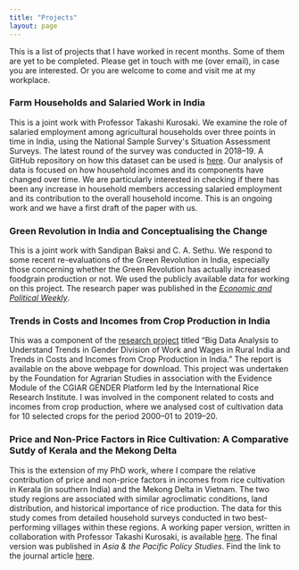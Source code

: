 ```yaml
---
title: "Projects"
layout: page
---
```

This is a list of projects that I have worked in recent months. Some of them are yet to be completed. Please get in touch with me (over email), in case you are interested. Or you are welcome to come and visit me at my workplace.   

### Farm Households and Salaried Work in India  
This is a joint work with Professor Takashi Kurosaki. We examine the role of salaried employment among agricultural households over three points in time in India, using the National Sample Survey's Situation Assessment Surveys. The latest round of the survey was conducted in 2018&#8211;19. 
A GitHub repository on how this dataset can be used is [here](https://github.com/deepakjohnson91/NSSO-77-Round-SAS). Our analysis of data is focused on how household incomes and its components have changed over time. We are particularly interested in checking if there has been any increase in household members accessing salaried employment and its contribution to the overall household income. This is an ongoing work and we have a first draft of the paper with us. 

### Green Revolution in India and Conceptualising the Change 
This is a joint work with Sandipan Baksi and C. A. Sethu. We respond to some recent re-evaluations of the Green Revolution in India, especially those concerning whether the Green Revolution has actually increased foodgrain production or not. We used the publicly available data for working on this project. The research paper was published in the [*Economic and Political Weekly*](https://www.epw.in/journal/2024/52/special-articles/green-revolution-india.html). 

### Trends in Costs and Incomes from Crop Production in India
This was a component of the [research project](https://fas.org.in/research/research-projects/trends-in-gender-division-of-work-and-wages-in-rural-india/) titled “Big Data Analysis to Understand Trends in Gender Division of Work and Wages in Rural India and Trends in Costs and Incomes from Crop Production in India.” The report is available on the above webpage for download. 
This project was undertaken by the Foundation for Agrarian Studies in association with the Evidence Module of the CGIAR GENDER Platform led by the International Rice Research Institute.
I was involved in the component related to costs and incomes from crop production, where we analysed cost of cultivation data for 10 selected crops for the period 2000&#8211;01 to 2019&#8211;20.  

### Price and Non-Price Factors in Rice Cultivation: A Comparative Sutdy of Kerala and the Mekong Delta  
This is the extension of my PhD work, where I compare the relative contribution of price and non-price factors in incomes from rice cultivation in Kerala (in southern India) and the Mekong Delta in Vietnam. 
The two study regions are associated with similar agroclimatic conditions, land distribution, and historical importance of rice production. The data for this study comes from detailed household surveys conducted in two best-performing villages within these regions. 
A working paper version, written in collaboration with Professor Takashi Kurosaki, is available [here](https://www.ier.hit-u.ac.jp/Common/publication/DP/DPS-A741.pdf). The final version was published in *Asia & the Pacific Policy Studies*. Find the link to the journal article [here](https://onlinelibrary.wiley.com/doi/10.1002/app5.399).  
